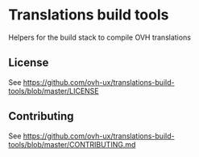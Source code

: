 # Translations build tools

Helpers for the build stack to compile OVH translations

## License

See https://github.com/ovh-ux/translations-build-tools/blob/master/LICENSE

## Contributing

See https://github.com/ovh-ux/translations-build-tools/blob/master/CONTRIBUTING.md
